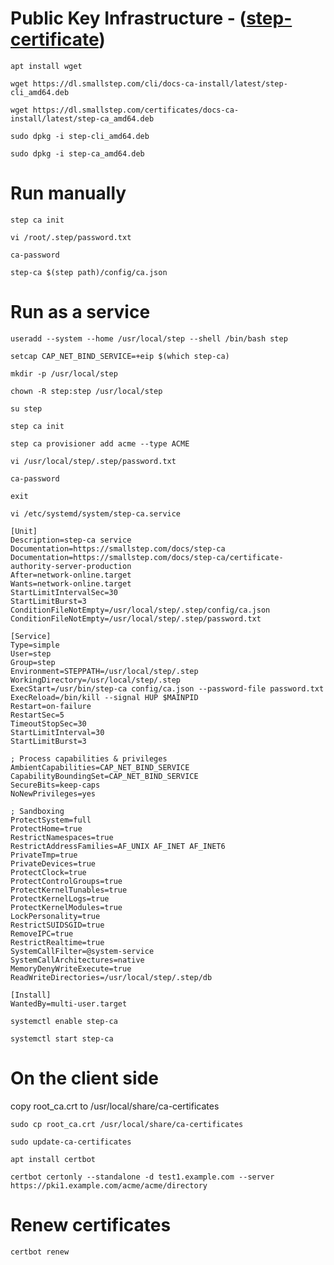 # Public Key Infrastructure - ([step-certificate](https://github.com/smallstep/certificates))
```
apt install wget
```

```
wget https://dl.smallstep.com/cli/docs-ca-install/latest/step-cli_amd64.deb
```

```
wget https://dl.smallstep.com/certificates/docs-ca-install/latest/step-ca_amd64.deb
```

```
sudo dpkg -i step-cli_amd64.deb
```

```
sudo dpkg -i step-ca_amd64.deb
```

# Run manually
```
step ca init
```

```
vi /root/.step/password.txt
```

```
ca-password
```

```
step-ca $(step path)/config/ca.json
```

# Run as a service
```
useradd --system --home /usr/local/step --shell /bin/bash step
```

```
setcap CAP_NET_BIND_SERVICE=+eip $(which step-ca)
```

```
mkdir -p /usr/local/step
```

```
chown -R step:step /usr/local/step
```

```
su step
```

```
step ca init
```

```
step ca provisioner add acme --type ACME
```

```
vi /usr/local/step/.step/password.txt
```

```
ca-password
```

```
exit
```

```
vi /etc/systemd/system/step-ca.service
```

```
[Unit]
Description=step-ca service
Documentation=https://smallstep.com/docs/step-ca
Documentation=https://smallstep.com/docs/step-ca/certificate-authority-server-production
After=network-online.target
Wants=network-online.target
StartLimitIntervalSec=30
StartLimitBurst=3
ConditionFileNotEmpty=/usr/local/step/.step/config/ca.json
ConditionFileNotEmpty=/usr/local/step/.step/password.txt

[Service]
Type=simple
User=step
Group=step
Environment=STEPPATH=/usr/local/step/.step
WorkingDirectory=/usr/local/step/.step
ExecStart=/usr/bin/step-ca config/ca.json --password-file password.txt
ExecReload=/bin/kill --signal HUP $MAINPID
Restart=on-failure
RestartSec=5
TimeoutStopSec=30
StartLimitInterval=30
StartLimitBurst=3

; Process capabilities & privileges
AmbientCapabilities=CAP_NET_BIND_SERVICE
CapabilityBoundingSet=CAP_NET_BIND_SERVICE
SecureBits=keep-caps
NoNewPrivileges=yes

; Sandboxing
ProtectSystem=full
ProtectHome=true
RestrictNamespaces=true
RestrictAddressFamilies=AF_UNIX AF_INET AF_INET6
PrivateTmp=true
PrivateDevices=true
ProtectClock=true
ProtectControlGroups=true
ProtectKernelTunables=true
ProtectKernelLogs=true
ProtectKernelModules=true
LockPersonality=true
RestrictSUIDSGID=true
RemoveIPC=true
RestrictRealtime=true
SystemCallFilter=@system-service
SystemCallArchitectures=native
MemoryDenyWriteExecute=true
ReadWriteDirectories=/usr/local/step/.step/db

[Install]
WantedBy=multi-user.target
```

```
systemctl enable step-ca
```

```
systemctl start step-ca
```

# On the client side
copy root_ca.crt to /usr/local/share/ca-certificates

```
sudo cp root_ca.crt /usr/local/share/ca-certificates
```

```
sudo update-ca-certificates
```

```
apt install certbot
```

```
certbot certonly --standalone -d test1.example.com --server https://pki1.example.com/acme/acme/directory
```

# Renew certificates
```
certbot renew
```